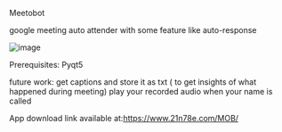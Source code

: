 Meetobot

google meeting auto attender with some feature like auto-response

![image](https://user-images.githubusercontent.com/45038608/119228806-5f814b80-bb32-11eb-9c81-ddcf6422ff38.png)

Prerequisites:
Pyqt5


future work:
get captions and store it as txt ( to get insights of what happened during meeting)
play your  recorded audio when your name is called 








App download link available at:https://www.21n78e.com/MOB/
